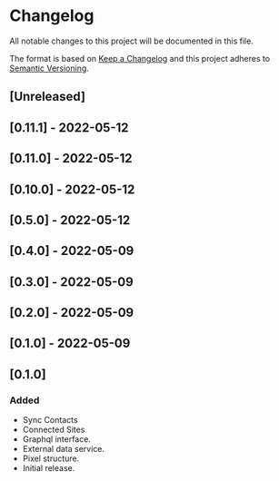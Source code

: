 # Changelog 

All notable changes to this project will be documented in this file.

The format is based on [Keep a Changelog](http://keepachangelog.com/en/1.0.0/)
and this project adheres to [Semantic Versioning](http://semver.org/spec/v2.0.0.html).

## [Unreleased]

## [0.11.1] - 2022-05-12

## [0.11.0] - 2022-05-12

## [0.10.0] - 2022-05-12

## [0.5.0] - 2022-05-12

## [0.4.0] - 2022-05-09

## [0.3.0] - 2022-05-09

## [0.2.0] - 2022-05-09

## [0.1.0] - 2022-05-09

## [0.1.0]

### Added

- Sync Contacts
- Connected Sites
- Graphql interface.
- External data service.
- Pixel structure.
- Initial release.

